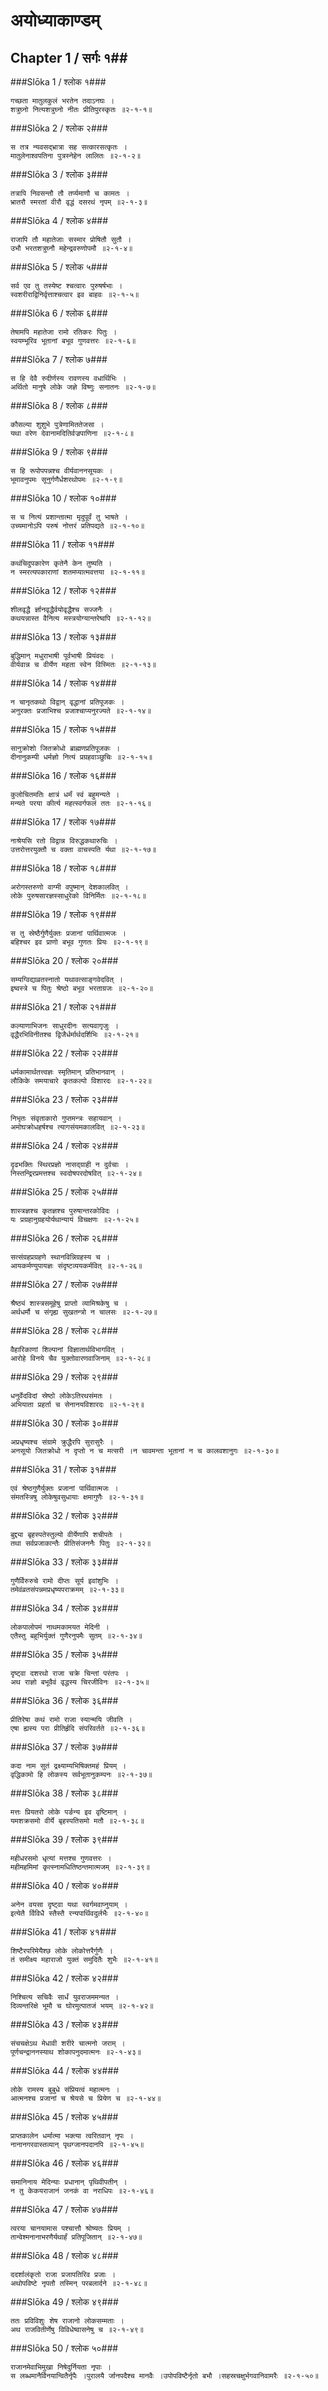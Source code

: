 अयोध्याकाण्डम्
===============================


## Chapter 1  / सर्गः १##


###Slōka 1 / श्लोक १###


    गच्छता मातुलकुलं भरतेन तदाऽनघः ।
    शत्रुघ्नो नित्यशत्रुघ्नो नीतः प्रीतिपुरस्कृतः ॥२-१-१॥


###Slōka 2 / श्लोक २###


    स तत्र न्यवसद्भ्रात्रा सह सत्कारसत्कृतः ।
    मातुलेनाश्वपतिना पुत्रस्नेहेन लालितः ॥२-१-२॥


###Slōka 3 / श्लोक ३###


    तत्रापि निवसन्तौ तौ तर्प्यमाणौ च कामतः ।
    भ्रातरौ स्मरतां वीरौ वृद्धं दसरथं नृपम् ॥२-१-३॥


###Slōka 4 / श्लोक ४###


    राजापि तौ महातेजाः सस्मार प्रोषितौ सुतौ ।
    उभौ भरतशत्रुघ्नौ महेन्द्रवरुणोपमौ ॥२-१-४॥


###Slōka 5 / श्लोक ५###


    सर्व एव तु तस्येष्ट श्चत्वारः पुरुषर्षभाः ।
    स्वशरीराद्विनिर्वृत्ताश्चत्वार इव बाहवः ॥२-१-५॥


###Slōka 6 / श्लोक ६###


    तेषामपि महातेजा रामो रतिकरः पितुः ।
    स्वयम्भूरिव भूतानां बभूव गुणवत्तरः ॥२-१-६॥


###Slōka 7 / श्लोक ७###


    स हि देवै रुदीर्णस्य रावणस्य वधार्थिभिः ।
    अर्थितो मानुषे लोके जज्ञे विष्णुः सनातनः ॥२-१-७॥


###Slōka 8 / श्लोक ८###


    कौसल्या शुशुभे पुत्रेणामिततेजसा ।
    यथा वरेण देवानामदितिर्वज्रपाणिना ॥२-१-८॥


###Slōka 9 / श्लोक ९###


    स हि रूपोपपन्नश्च वीर्यवाननसूयकः ।
    भूमावनुपमः सूनुर्गणैर्धशरथोपमः ॥२-१-९॥


###Slōka 10 / श्लोक १०###


    स च नित्यं प्रशान्तात्मा मृदुपूर्वं तु भाषते ।
    उच्यमानोऽपि परुषं नोत्तरं प्रतिपद्यते ॥२-१-१०॥


###Slōka 11 / श्लोक ११###


    कथंचिदुपकारेण कृतेनै केन तुष्यति ।
    न स्मरत्यपकाराणां शतमप्यात्मवत्तया ॥२-१-११॥


###Slōka 12 / श्लोक १२###


    शीलवृद्धै र्ज्ञानवृद्धैर्वयोवृद्धैश्च सज्जनैः ।
    कथयन्नास्त वैनित्य मस्त्रयोग्यान्तरेष्वपि ॥२-१-१२॥


###Slōka 13 / श्लोक १३###


    बुद्धिमान् मधुराभाषी पूर्वभाषी प्रियंवदः ।
    वीर्यवान्न च वीर्येण महता स्वेन विस्मितः ॥२-१-१३॥


###Slōka 14 / श्लोक १४###


    न चानृतकथो विद्वान् वृद्धानां प्रतिपूजकः ।
    अनुरक्तः प्रजाभिश्च प्रजाश्चाप्यनुरज्यते ॥२-१-१४॥


###Slōka 15 / श्लोक १५###


    सानुक्रोशो जितक्रोधो ब्राह्मणप्रतिपूजकः ।
    दीनानुकम्पी धर्मज्ञो नित्यं प्रग्रहवाञ्छुचिः ॥२-१-१५॥


###Slōka 16 / श्लोक १६###


    कुलोचितमतिः क्षात्रं धर्मं स्वं बहुमन्यते ।
    मन्यते परया कीर्त्य महत्स्वर्गफलं ततः ॥२-१-१६॥


###Slōka 17 / श्लोक १७###


    नाश्रेयसि रतो विद्वान्न विरुद्धकथारुचिः ।
    उत्तरोत्तरयुक्तौ च वक्ता वाचस्पति र्यथा ॥२-१-१७॥


###Slōka 18 / श्लोक १८###


    अरोगस्तरुणो वाग्मी वपुष्मान् देशकालवित् ।
    लोके पुरुषसारज्ञस्साधुरेको विनिर्मितः ॥२-१-१८॥


###Slōka 19 / श्लोक १९###


    स तु स्रेष्ठैर्गुणैर्युक्तः प्रजानां पार्थिवात्मजः ।
    बहिश्चर इव प्राणो बभूव गुणतः प्रियः ॥२-१-१९॥


###Slōka 20 / श्लोक २०###


    सम्यग्विद्याव्रतस्नातो यथावत्साङ्गवेदवित् ।
    इष्वस्त्रे च पितुः श्रेष्ठो बभूव भरताग्रजः ॥२-१-२०॥


###Slōka 21 / श्लोक २१###


    कल्याणाभिजनः साधुरदीनः सत्यवागृजुः ।
    वृद्धैरभिविनीतश्च द्विजैर्धर्मार्थदर्शिभिः ॥२-१-२१॥


###Slōka 22 / श्लोक २२###


    धर्मकामार्थतत्त्वज्ञः स्मृतिमान् प्रतिभानवान् ।
    लौकिके समयाचारे कृतकल्पो विशारदः ॥२-१-२२॥


###Slōka 23 / श्लोक २३###


    निभृतः संवृताकारो गुप्तमन्त्रः सहायवान् ।
    अमोघक्रोधहर्षश्च त्यागसंयमकालवित् ॥२-१-२३॥


###Slōka 24 / श्लोक २४###


    दृढभक्तिः स्थिरप्रज्ञो नासद्ग्राही न दुर्वचाः ।
    निस्तन्द्रिरप्रमत्तश्च स्वदोषपरदोषवित् ॥२-१-२४॥


###Slōka 25 / श्लोक २५###


    शास्त्रज्ञश्च कृतज्ञश्च पुरुषान्तरकोविदः ।
    यः प्रग्रहानुग्रहयोर्यथान्यायं विचक्षणः ॥२-१-२५॥


###Slōka 26 / श्लोक २६###


    सत्संग्रहप्रग्रहणे स्थानविन्निग्रहस्य च ।
    आयकर्मण्युपायज्ञः संदृष्टव्ययकर्मवित् ॥२-१-२६॥


###Slōka 27 / श्लोक २७###


    श्रैष्ठ्यं शास्त्रसमूहेषु प्राप्तो व्यामिश्रकेषु च ।
    अर्थधर्मौ च संगृह्य सुखतन्त्रो न चालसः ॥२-१-२७॥


###Slōka 28 / श्लोक २८###


    वैहारिकाणां शिल्पानां विज्ञातार्थविभागवित् ।
    आरोहे विनये चैव युक्तोवारणवाजिनाम् ॥२-१-२८॥


###Slōka 29 / श्लोक २९###


    धनुर्वेदविदां स्रेष्ठो लोकेऽतिरथसंमतः ।
    अभियाता प्रहर्ता च सेनानयविशारदः ॥२-१-२९॥


###Slōka 30 / श्लोक ३०###


    अप्रधृष्यश्च संग्रामे क्रुद्धैरपि सुरासुरैः ।
    अनसूयो जितक्रोधो न दृप्तो न च मत्सरी ।न चावमन्ता भूतानां न च कालवशानुगः ॥२-१-३०॥


###Slōka 31 / श्लोक ३१###


    एवं श्रेष्ठगुणैर्युक्तः प्रजानां पार्थिवात्मजः ।
    संमतस्त्रिषु लोकेषुवसुधायाः क्षमागुणैः ॥२-१-३१॥


###Slōka 32 / श्लोक ३२###


    बुद्द्या बृहस्पतेस्तुल्यो वीर्येणापि शचीपतेः ।
    तथा सर्वप्रजाकान्तैः प्रीतिसंजननैः पितुः ॥२-१-३२॥


###Slōka 33 / श्लोक ३३###


    गुणैर्विरुरुचे रामो दीप्तः सूर्य इवांशुभिः ।
    तमेवंव्रतसंपन्नमप्रधृष्यपराक्रमम् ॥२-१-३३॥


###Slōka 34 / श्लोक ३४###


    लोकपालोपमं नाथमकामयत मेदिनी ।
    एतैस्तु बहुभिर्युक्तं गुणैरनुपमैः सुतम् ॥२-१-३४॥


###Slōka 35 / श्लोक ३५###


    दृष्ट्वा दशरथो राजा चक्रे चिन्तां परंतपः ।
    अथ राज्ञो बभूवैवं वृद्धस्य चिरजीविनः ॥२-१-३५॥


###Slōka 36 / श्लोक ३६###


    प्रीतिरेषा कथं रामो राजा स्यान्मयि जीवति ।
    एषा ह्यस्य परा प्रीतिर्हृदि संपरिवर्तते ॥२-१-३६॥


###Slōka 37 / श्लोक ३७###


    कदा नाम सुतं द्रक्ष्याम्यभिषिक्तमहं प्रियम् ।
    वृद्धिकामो हि लोकस्य सर्वभूतानुकम्पनः ॥२-१-३७॥


###Slōka 38 / श्लोक ३८###


    मत्तः प्रियतरो लोके पर्ङन्य इव वृष्टिमान् ।
    यमशक्रसमो वीर्ये बृहस्पतिसमो मतौ ॥२-१-३८॥


###Slōka 39 / श्लोक ३९###


    महीधरसमो धृत्यां मत्तश्च गुणवत्तरः ।
    महीमहमिमां कृत्स्नामधितिष्ठन्तमात्मजम् ॥२-१-३९॥


###Slōka 40 / श्लोक ४०###


    अनेन वयसा दृष्ट्वा यथा स्वर्गमवाप्नुयाम् ।
    इत्येतै र्विविधै स्तैस्तै रन्यपार्थिवदुर्लभैः ॥२-१-४०॥


###Slōka 41 / श्लोक ४१###


    शिष्टैरपरिमेयैश्छ लोके लोकोत्तरैर्गुणैः ।
    तं समीक्ष्य महाराजो युक्तं समुदितैः शुभैः ॥२-१-४१॥


###Slōka 42 / श्लोक ४२###


    निश्चित्य सचिवैः सार्धं युवराजममन्यत ।
    दिव्यन्तरिक्षे भूमौ च घोरमुत्पातजं भयम् ॥२-१-४२॥


###Slōka 43 / श्लोक ४३###


    संचचक्षेऽथ मेधावी शरीरे चात्मनो जराम् ।
    पूर्णचन्द्राननस्याथ शोकापनुदमात्मनः ॥२-१-४३॥


###Slōka 44 / श्लोक ४४###


    लोके रामस्य बुबुधे संप्रियत्वं महात्मनः ।
    आत्मनश्च प्रजानां च श्रेयसे च प्रियेण च ॥२-१-४४॥


###Slōka 45 / श्लोक ४५###


    प्राप्तकालेन धर्मात्मा भक्त्या त्वरितवान् नृपः ।
    नानानगरवास्तव्यान् पृथग्जानपदानपि ॥२-१-४५॥


###Slōka 46 / श्लोक ४६###


    समानिनाय मेदिन्याः प्रधानान् पृथिवीपतीन् ।
    न तु केकयराजानं जनकं वा नराधिपः ॥२-१-४६॥


###Slōka 47 / श्लोक ४७###


    त्वरया चानयामास पश्चात्तौ श्रोष्यतः प्रियम् ।
    तान्वेश्मनानाभरणैर्यथार्हं प्रतिपूजितान् ॥२-१-४७॥


###Slōka 48 / श्लोक ४८###


    ददर्शालंकृतो राजा प्रजापतिरिव प्रजाः ।
    अथोपविष्टे नृपतौ तस्मिन् परबलार्दने ॥२-१-४८॥


###Slōka 49 / श्लोक ४९###


    ततः प्रविविशुः शेष राजानो लोकसम्मताः ।
    अथ राजवितीर्णेषु विविधेष्वासनेषु च ॥२-१-४९॥


###Slōka 50 / श्लोक ५०###


    राजानमेवाभिमुखा निषेदुर्नियता नृपाः ।
    स लब्धमानैर्विनयान्वितैर्नृपैः ।पुरालयै र्जानपदैश्च मानवैः ।उपोपविष्टैर्नृतो बभौ ।सहस्रचक्षुर्भगवानिवामरैः ॥२-१-५०॥


